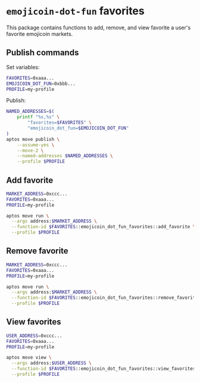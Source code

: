 <!-- cspell:word permissioned -->

# `emojicoin-dot-fun` favorites

This package contains functions to add, remove, and view favorite a user's
favorite emojicoin markets.

## Publish commands

Set variables:

```sh
FAVORITES=0xaaa...
EMOJICOIN_DOT_FUN=0xbbb...
PROFILE=my-profile
```

Publish:

```sh
NAMED_ADDRESSES=$(
    printf "%s,%s" \
        "favorites=$FAVORITES" \
        "emojicoin_dot_fun=$EMOJICOIN_DOT_FUN"
)
aptos move publish \
    --assume-yes \
    --move-2 \
    --named-addresses $NAMED_ADDRESSES \
    --profile $PROFILE
```

## Add favorite

```sh
MARKET_ADDRESS=0xccc...
FAVORITES=0xaaa...
PROFILE=my-profile

aptos move run \
  --args address:$MARKET_ADDRESS \
  --function-id $FAVORITES::emojicoin_dot_fun_favorites::add_favorite \
  --profile $PROFILE
```

## Remove favorite

```sh
MARKET_ADDRESS=0xccc...
FAVORITES=0xaaa...
PROFILE=my-profile

aptos move run \
  --args address:$MARKET_ADDRESS \
  --function-id $FAVORITES::emojicoin_dot_fun_favorites::remove_favorite \
  --profile $PROFILE
```

## View favorites

```sh
USER_ADDRESS=0xccc...
FAVORITES=0xaaa...
PROFILE=my-profile

aptos move view \
  --args address:$USER_ADDRESS \
  --function-id $FAVORITES::emojicoin_dot_fun_favorites::view_favorites \
  --profile $PROFILE
```
